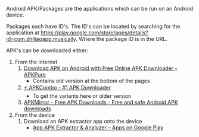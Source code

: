 
Android APK/Packages are the applications which can be run on an Android device.

Packages each have ID's. The ID's can be located by searching for the application at https://play.google.com/store/apps/details?id=com.zhiliaoapp.musically. Where the package ID is in the URL.

APK's can be downloaded either:
1. From the internet
	1. [Download APK on Android with Free Online APK Downloader - APKPure](https://apkpure.com/)
		- Contains old version at the bottom of the pages
	2. [⚡ APKCombo - #1 APK Downloader](https://apkcombo.com/)
		- To get the variants here or older version
	3. [APKMirror - Free APK Downloads - Free and safe Android APK downloads](https://www.apkmirror.com/)
1. From the device
	1. Download an APK extractor app onto the device
		- [App APK Extractor & Analyzer – Apps on Google Play](https://play.google.com/store/apps/details?id=com.ytheekshana.apkextractor&hl=en_GB)
